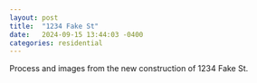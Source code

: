 ```yaml
---
layout: post
title:  "1234 Fake St"
date:   2024-09-15 13:44:03 -0400
categories: residential
---
```


Process and images from the new construction of 1234 Fake St.
